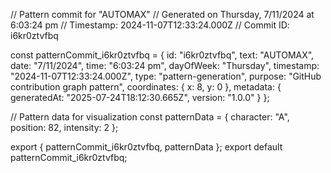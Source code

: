 // Pattern commit for "AUTOMAX"
// Generated on Thursday, 7/11/2024 at 6:03:24 pm
// Timestamp: 2024-11-07T12:33:24.000Z
// Commit ID: i6kr0ztvfbq

const patternCommit_i6kr0ztvfbq = {
  id: "i6kr0ztvfbq",
  text: "AUTOMAX",
  date: "7/11/2024",
  time: "6:03:24 pm",
  dayOfWeek: "Thursday",
  timestamp: "2024-11-07T12:33:24.000Z",
  type: "pattern-generation",
  purpose: "GitHub contribution graph pattern",
  coordinates: {
    x: 8,
    y: 0
  },
  metadata: {
    generatedAt: "2025-07-24T18:12:30.665Z",
    version: "1.0.0"
  }
};

// Pattern data for visualization
const patternData = {
  character: "A",
  position: 82,
  intensity: 2
};

export { patternCommit_i6kr0ztvfbq, patternData };
export default patternCommit_i6kr0ztvfbq;
